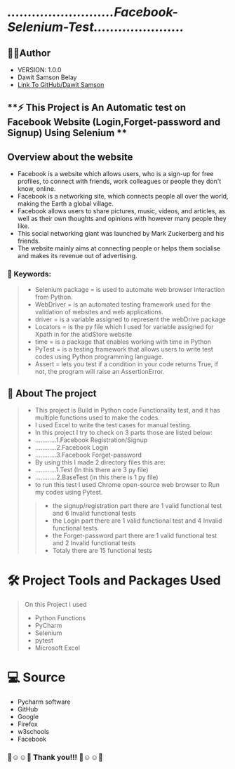 # ***..........................Facebook-Selenium-Test......................***
    
## 👨‍💻Author 
- VERSION: 1.0.0
- Dawit Samson Belay
- [Link To GitHub/Dawit Samson](https://github.com/DawitSamson)

## **⚡ This Project is An Automatic test on Facebook Website (Login,Forget-password and Signup) Using Selenium **

## Overview about the website
* Facebook is a website which allows users, who is a sign-up for free profiles, to connect with friends, work colleagues or people they don't know, online.
* Facebook is a networking site, which connects people all over the world, making the Earth a global village.
* Facebook allows users to share pictures, music, videos, and articles, as well as their own thoughts and opinions with however many people they like.
* This social networking giant was launched by Mark Zuckerberg and his friends.
* The website mainly aims at connecting people or helps them socialise and makes its revenue out of advertising.

### 🔑 Keywords:
>* Selenium package =  is used to automate web browser interaction from Python.
>* WebDriver = is an automated testing framework used for the validation of websites and web applications. 
>* driver = is a variable assigned to represent the webDrive package
>* Locators = is the py file which I used for variable assigned for Xpath in for the atidStore website
>* time = is a package that enables working with time in Python
>* PyTest = is a testing framework that allows users to write test codes using Python programming language. 
>* Assert = lets you test if a condition in your code returns True, if not, the program will raise an AssertionError.

## 🚧 About The project
>* This project is Build in Python code Functionality test, and it has multiple functions used to make the codes.
>* I used Excel to write the test cases for manual testing.
>* In this project I try to check on 3 parts those are listed below:
>* ............1.Facebook Registration/Signup
>* ............2.Facebook Login
>* ............3.Facebook Forget-password 
>* By using this I made 2 directory files this are:
>* ............1.Test (In this there are 3 py file)
>* ............2.BaseTest (in this there is 1 py file)
>* to run this test I used Chrome open-source web browser to Run my codes using Pytest. 
>>* the signup/registration part there are 1 valid functional test and 6 Invalid functional tests
>>* the Login part there are 1 valid functional test and 4 Invalid functional tests
>>* the Forget-password part there are 1 valid functional test and 2 Invalid functional tests
>>* Totaly there are 15 functional tests


# 🛠️ Project Tools and Packages Used 
>On this Project I used 
>- Python Functions
>- PyCharm
>- Selenium 
>- pytest
>- Microsoft Excel

# 💻 Source
- Pycharm software
- GitHub 
- Google 
- Firefox
- w3schools
- Facebook


### 🙌☺️️☺️🙌   Thank you!!!     🙌☺️️☺️🙌
